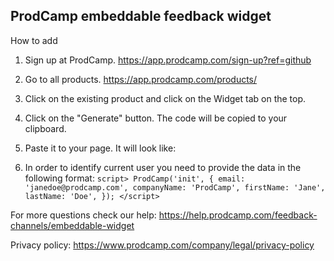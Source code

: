 ## ProdCamp embeddable feedback widget
How to add 

1. Sign up at ProdCamp.
https://app.prodcamp.com/sign-up?ref=github

2. Go to all products.
https://app.prodcamp.com/products/

3. Click on the existing product and click on the Widget tab on the top.

4. Click on the "Generate" button. The code will be copied to your clipboard.

5. Paste it to your page. It will look like:
<script>!function(t,e,a,n){function o(){if(!e.getElementById(a)){var t=e.getElementsByTagName(n)[0],o=e.createElement(n);o.type="text/javascript",o.async=!0,o.src="https://cdn.prodcamp.com/js/prdcmp-widget.js",t.parentNode.insertBefore(o,t)}}if("function"!=typeof t.ProdCamp){var c=function(){c.args.push(arguments)};c.t="%TOKEN%",c.p="ABCDEFGHI", c.args = [], t.ProdCamp = c, "complete" === e.readyState ? o() : t.attachEvent ? t.attachEvent("onload", o) : t.addEventListener("load", o, !1) } }(window, document, "prodcamp-js", "script");</script>

6. In order to identify current user you need to provide the data in the following format:
`script>
    ProdCamp('init', {
        email: 'janedoe@prodcamp.com',
        companyName: 'ProdCamp',
        firstName: 'Jane',
        lastName: 'Doe',
    });
</script>`

For more questions check our help:
https://help.prodcamp.com/feedback-channels/embeddable-widget

Privacy policy:
https://www.prodcamp.com/company/legal/privacy-policy
